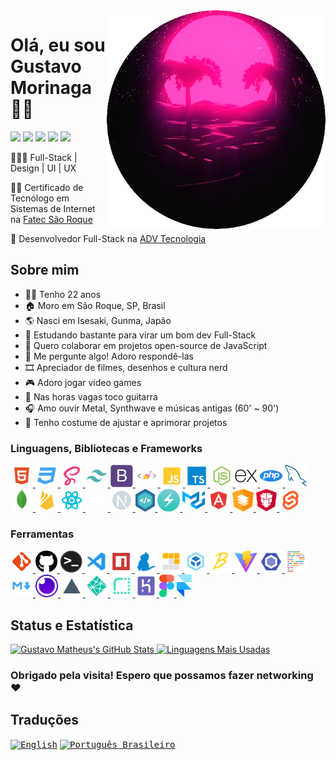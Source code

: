 <!-- markdownlint-disable MD014 -->
<!-- markdownlint-disable MD026 -->
<!-- markdownlint-disable MD033 -->
<!-- markdownlint-disable MD041 -->

<img align="right" width="350" height="350" src="../img/synth-circle.gif">

# Olá, eu sou Gustavo Morinaga 🤟🏼

[<img src="https://img.shields.io/badge/ver_portfólio-100F10.svg?style=for-the-badge&logoColor=white">](https://gustavomorinaga.dev)
[<img src="https://img.shields.io/badge/linkedin-%230077B5.svg?&style=for-the-badge&logo=linkedin&logoColor=white" />](https://www.linkedin.com/in/gustavomorinaga)
[<img src="https://img.shields.io/badge/instagram-%23E4405F.svg?&style=for-the-badge&logo=instagram&logoColor=white">](https://www.instagram.com/gustavomorinaga)
[<img src="https://img.shields.io/badge/facebook-%231877F2.svg?&style=for-the-badge&logo=facebook&logoColor=white">](https://www.facebook.com/gustavomorinaga)
[<img src="https://img.shields.io/badge/Gmail-D14836?style=for-the-badge&logo=gmail&logoColor=white">](mailto:me@gustavomorinaga.dev)

👨🏻‍💻 Full-Stack | Design | UI | UX

👨‍🎓 Certificado de Tecnólogo em Sistemas de Internet na [Fatec São Roque](https://www.fatecsaoroque.edu.br)

💼 Desenvolvedor Full-Stack na [ADV Tecnologia](https://www.advtecnologia.com.br)

## Sobre mim

- 🧑🏻 Tenho 22 anos
- 🏠 Moro em São Roque, SP, Brasil
- 🌎 Nasci em Isesaki, Gunma, Japão
- 🌱 Estudando bastante para virar um bom dev Full-Stack
- 👯 Quero colaborar em projetos open-source de JavaScript
- 💬 Me pergunte algo! Adoro respondê-las
- 🎞️ Apreciador de filmes, desenhos e cultura nerd
- 🎮 Adoro jogar video games
- 🎸 Nas horas vagas toco guitarra
- 🎧 Amo ouvir Metal, Synthwave e músicas antigas (60' ~ 90')
- 💎 Tenho costume de ajustar e aprimorar projetos

### Linguagens, Bibliotecas e Frameworks

<div>
 <a href="https://developer.mozilla.org/pt-BR/docs/Web/HTML">
  <img height="36" title="HTML" src="../icons/html.svg">
 </a>
 <a href="https://developer.mozilla.org/pt-BR/docs/Web/CSS">
  <img height="36" title="CSS" src="../icons/css.svg">
 </a>
 <a href="https://sass-lang.com">
  <img height="36" title="Sass" src="../icons/sass.svg">
 </a>
 <a href="https://tailwindcss.com">
  <img height="36" title="Tailwind CSS" src="../icons/tailwindcss.svg">
 </a>
 <a href="https://getbootstrap.com">
  <img height="36" title="Bootstrap" src="../icons/bootstrap-plain.svg">
 </a>
 <a href="https://styled-components.com">
  <img height="36" title="styled-components" src="../icons/styled-components.png">
 </a>
 <a href="https://developer.mozilla.org/pt-BR/docs/Web/JavaScript">
  <img height="36" title="JavaScript" src="../icons/javascript.svg">
 </a>
 <a href="https://www.typescriptlang.org">
  <img height="36" title="TypeScript" src="../icons/typescript.svg">
 </a>
 <a href="https://nodejs.org">
  <img height="36" title="Node.js" src="../icons/nodejs.svg">
 </a>
 <a href="https://expressjs.com">
  <img height="36" title="Express" src="../icons/express-original.svg">
 </a>
 <a href="https://www.php.net">
  <img height="36" title="PHP" src="../icons/php.svg">
 </a>
 <a href="https://www.mysql.com">
  <img height="36" title="MySQL" src="../icons/mysql-original.svg">
 </a>
 <a href="https://www.mongodb.com">
  <img height="36" title="MongoDB" src="../icons/mongodb-original.svg">
 </a>
 <a href="https://firebase.google.com">
  <img height="36" title="Firebase" src="../icons/firebase.svg">
 </a>
 <a href="https://reactjs.org">
  <img height="36" title="React" src="../icons/react.svg">
 </a>
 <a href="https://expo.io">
  <img height="36" title="Expo" src="../icons/expo.png">
 </a>
 <a href="https://nextjs.org">
  <img height="36" title="Next.js" src="../icons/next.svg">
 </a>
 <a href="https://nativebase.io">
  <img height="36" title="NativeBase" src="../icons/native-base.svg">
 </a>
 <a href="https://chakra-ui.com">
  <img height="36" title="Chakra-UI" src="../icons/chakra-ui.svg">
 </a>
 <a href="https://mui.com">
  <img height="36" title="Material UI" src="../icons/mui.svg">
 </a>
 <a href="https://angular.io">
  <img height="36" title="Angular" src="../icons/angular.svg">
 </a>
 <a href="https://material.angular.io">
  <img height="36" title="Angular Material" src="../icons/angular-material.svg">
 </a>
 <a href="https://www.primefaces.org/primeng">
  <img height="36" title="PrimeNG" src="../icons/primeng.svg">
 </a>
 <a href="https://kit.svelte.dev">
  <img height="36" title="SvelteKit" src="../icons/svelte.svg">
 </a>
</div>

### Ferramentas

<div>
 <a href="https://git-scm.com">
   <img height="36" title="Git" src="../icons/git.svg">
 </a>
 <a href="https://github.com">
   <img height="36" title="GitHub" src="../icons/github.svg">
 </a>
 <a href="https://docs.microsoft.com/pt-br/windows/terminal">
  <img height="36" title="Terminal" src="../icons/terminal.png">
 </a>
 <a href="https://code.visualstudio.com">
   <img height="36" title="Visual Studio Code" src="../icons/vscode.svg">
 </a>
 <a href="https://www.npmjs.com">
   <img height="36" title="npm" src="../icons/npm.svg">
 </a>
 <a href="https://yarnpkg.com">
   <img height="36" title="Yarn" src="../icons/yarn.svg">
 </a>
 <a href="https://pnpm.io">
   <img height="36" title="pnpm" src="../icons/pnpm.svg">
 </a>
 <a href="https://webpack.js.org">
   <img height="36" title="Webpack" src="../icons/webpack.svg">
 </a>
 <a href="https://babeljs.io">
   <img height="36" title="Babel" src="../icons/babel.svg">
 </a>
 <a href="https://vitejs.dev">
   <img height="36" title="Vite" src="../icons/vite.svg">
 </a>
 <a href="https://eslint.org">
   <img height="36" title="ESLint" src="../icons/eslint.svg">
 </a>
 <a href="https://prettier.io">
   <img height="36" title="Prettier" src="../icons/prettier.svg">
 </a>
 <a href="https://www.markdownguide.org">
   <img height="36" title="Markdown" src="../icons/markdown.svg">
 </a>
 <a href="https://insomnia.rest">
   <img height="36" title="Insomnia" src="../icons/insomnia.png">
 </a>
 <a href="https://vercel.com">
   <img height="36" title="Vercel" src="../icons/vercel_light.svg">
 </a>
 <a href="https://www.netlify.com/">
   <img height="36" title="Netlify" src="../icons/netlify.svg">
 </a>
 <a href="https://render.com">
   <img height="36" title="Render" src="../icons/render.svg">
 </a>
 <a href="https://heroku.com">
   <img height="36" title="Heroku" src="../icons/heroku.svg">
 </a>
 <a href="https://figma.com">
   <img height="36" title="Figma" src="../icons/figma.svg">
 </a>
 <a href="https://framer.com">
   <img height="36" title="Framer" src="../icons/framer.png">
 </a>
</div>

## Status e Estatística

<a href="https://github.com/anuraghazra/github-readme-stats" title="Estatísticas do GitHub">
  <img width="450px" src="https://github-readme-stats.vercel.app/api?username=gustavomorinaga&hide=issues&theme=radical&show_icons=true&count_private=true&include_all_commits=true&line_height=24.5&hide_border=true" alt="Gustavo Matheus's GitHub Stats" />
</a>
<a href="https://github.com/anuraghazra/github-readme-stats" title="Most Used Languages">
  <img width="337px" src="https://github-readme-stats.vercel.app/api/top-langs/?username=gustavomorinaga&layout=compact&theme=radical&hide_border=true"
 alt="Linguagens Mais Usadas" />
</a>

### Obrigado pela visita! Espero que possamos fazer networking ❤️

## Traduções

<kbd>[<img title="English" alt="English" src="https://flagicons.lipis.dev/flags/4x3/us.svg" width="22">](../README.md)</kbd>
<kbd>[<img title="Português Brasileiro" alt="Português Brasileiro" src="https://flagicons.lipis.dev/flags/4x3/br.svg" width="22">](./README.pt-BR.md)</kbd>
